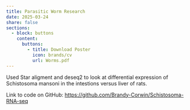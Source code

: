 ```yaml
---
title: Parasitic Worm Research
date: 2025-03-24
share: false
sections:
  - block: buttons
    content:
      buttons:
        - title: Download Poster
          icon: brands/cv
          url: Worms.pdf
---
```


Used Star aligment and deseq2 to look at differential expression of Schistosoma mansoni in the intestions versus liver of rats.

Link to code on GitHub: https://github.com/Brandy-Corwin/Schistosoma-RNA-seq 
